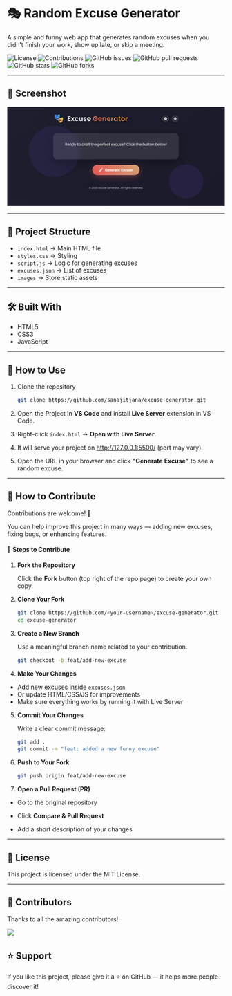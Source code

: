 # 🎭 Random Excuse Generator

A simple and funny web app that generates random excuses when you didn’t finish your work, show up late, or skip a meeting.

![License](https://img.shields.io/badge/license-MIT-blue.svg)
![Contributions](https://img.shields.io/badge/contributions-welcome-brightgreen.svg)
![GitHub issues](https://img.shields.io/github/issues/sanajitjana/excuse-generator)
![GitHub pull requests](https://img.shields.io/github/issues-pr/sanajitjana/excuse-generator)
![GitHub stars](https://img.shields.io/github/stars/sanajitjana/excuse-generator?style=social)
![GitHub forks](https://img.shields.io/github/forks/sanajitjana/excuse-generator?style=social)

---

## 📸 Screenshot
![image](./images/image.png)

---

## 📂 Project Structure
- `index.html` → Main HTML file  
- `styles.css` → Styling  
- `script.js` → Logic for generating excuses  
- `excuses.json` → List of excuses  
- `images` → Store static assets

---

## 🛠 Built With
- HTML5  
- CSS3  
- JavaScript  

---

## 📖 How to Use
1. Clone the repository  
   ```bash
   git clone https://github.com/sanajitjana/excuse-generator.git
   ```

2. Open the Project in **VS Code** and install **Live Server** extension in VS Code.

3. Right-click `index.html` → **Open with Live Server**.

4. It will serve your project on http://127.0.0.1:5500/ (port may vary).

5. Open the URL in your browser and click **"Generate Excuse"** to see a random excuse.
   
---

## 🤝 How to Contribute

Contributions are welcome! 🎉

You can help improve this project in many ways — adding new excuses, fixing bugs, or enhancing features.

#### 📝 Steps to Contribute

1. **Fork the Repository**
   
    Click the **Fork** button (top right of the repo page) to create your own copy.

2. **Clone Your Fork**
   
    ```bash
    git clone https://github.com/<your-username>/excuse-generator.git
    cd excuse-generator
    ```

3. **Create a New Branch**
   
   Use a meaningful branch name related to your contribution.

   ```bash
   git checkout -b feat/add-new-excuse
   ```

4. **Make Your Changes**
   
- Add new excuses inside `excuses.json`
- Or update HTML/CSS/JS for improvements
- Make sure everything works by running it with Live Server

5. **Commit Your Changes**
   
    Write a clear commit message:

    ```bash
    git add .
    git commit -m "feat: added a new funny excuse"
    ```


6. **Push to Your Fork**
   
    ```bash   
    git push origin feat/add-new-excuse
    ```


7. **Open a Pull Request (PR)**

- Go to the original repository

- Click **Compare & Pull Request**

- Add a short description of your changes

---

## 📜 License

This project is licensed under the MIT License.

---

## 🙌 Contributors

Thanks to all the amazing contributors!

<a href="https://github.com/sanajitjana/excuse-generator/graphs/contributors"> <img src="https://contrib.rocks/image?repo=sanajitjana/excuse-generator" /> </a>



## ⭐ Support

If you like this project, please give it a ⭐ on GitHub — it helps more people discover it!